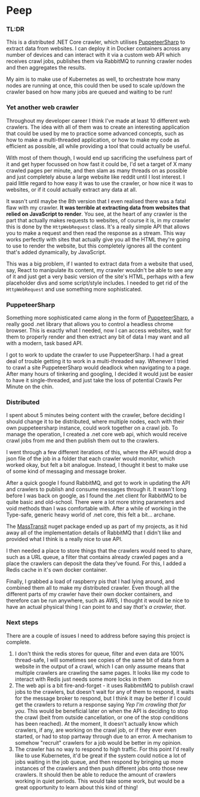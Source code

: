 # Peep

### TL:DR
This is a distributed .NET Core crawler, which utilises [PuppeteerSharp](https://github.com/hardkoded/puppeteer-sharp) to extract data from websites. I can deploy it in Docker containers across any number of devices and can interact with it via a custom web API which receives crawl jobs, publishes them via RabbitMQ to running crawler nodes and then aggregates the results.

My aim is to make use of Kubernetes as well, to orchestrate how many nodes are running at once, this could then be used to scale up/down the crawler based on how many jobs are queued and waiting to be run!

### Yet another web crawler

Throughout my developer career I think I've made at least 10 different web crawlers. The idea with all of them was to create an interesting application that could be used by me to practice some advanced concepts, such as how to make a multi-threaded application, or how to make my code as efficient as possible, all while providing a tool that could actually be useful.

With most of them though, I would end up sacrificing the usefulness part of it and get hyper focussed on how fast it could be, I'd set a target of X many crawled pages per minute, and then slam as many threads on as possible and just completely abuse a large website like reddit until I lost interest. I paid little regard to how easy it was to use the crawler, or how nice it was to websites, or if it could actually extract any data at all.

It wasn't until maybe the 8th version that I even realised there was a fatal flaw with my crawler. **It was terrible at extracting data from websites that relied on JavaScript to render**. You see, at the heart of any crawler is the part that actually makes requests to websites, of course it is, in my crawler this is done by the `HttpWebRequest` class. It's a really simple API that allows you to make a request and then read the response as a stream. This way works perfectly with sites that actually give you all the HTML they're going to use to render the website, but this completely ignores all the content that's added dynamically, by JavaScript.

This was a big problem, if I wanted to extract data from a website that used, say, React to manipulate its content, my crawler wouldn't be able to see any of it and just get a very basic version of the site's HTML, perhaps with a few placeholder divs and some script/style includes. I needed to get rid of the `HttpWebRequest` and use something more sophisticated.

### PuppeteerSharp
Something more sophisticated came along in the form of [PuppeteerSharp](https://github.com/hardkoded/puppeteer-sharp), a really good .net library that allows you to control a headless chrome browser. This is exactly what I needed, now I can access websites, wait for them to properly render and then extract any bit of data I may want and all with a modern, task based API.

I got to work to update the crawler to use PuppeteerSharp. I had a great deal of trouble getting it to work in a multi-threaded way. Whenever I tried to crawl a site PuppeteerSharp would deadlock when navigating to a page. After many hours of tinkering and googling, I decided it would just be easier to have it single-threaded, and just take the loss of potential Crawls Per Minute on the chin.

### Distributed
I spent about 5 minutes being content with the crawler, before deciding I should change it to be distributed, where multiple nodes, each with their own puppeteersharp instance, could work together on a crawl job. To manage the operation, I created a .net core web api, which would receive crawl jobs from me and then publish them out to the crawlers. 

I went through a few different iterations of this, where the API would drop a json file of the job in a folder that each crawler would monitor, which worked okay, but felt a bit analogue. Instead, I thought it best to make use of some kind of messaging and message broker. 

After a quick google I found RabbitMQ, and got to work in updating the API and crawlers to publish and consume messages through it. It wasn't long before I was back on google, as I found the .net client for RabbitMQ to be quite basic and old-school. There were a lot more string parameters and void methods than I was comfortable with. After a while of working in the Type-safe, generic heavy world of .net core, this felt a bit... archane.

The [MassTransit](https://masstransit-project.com/) nuget package ended up as part of my projects, as it hid away all of the implementation details of RabbitMQ that I didn't like and provided what I think is a really nice to use API.

I then needed a place to store things that the crawlers would need to share, such as a URL queue, a filter that contains already crawled pages and a place the crawlers can deposit the data they've found. For this, I added a Redis cache in it's own docker container.

Finally, I grabbed a load of raspberry pis that I had lying around, and combined them all to make my distributed crawler. Even though all the different parts of my crawler have their own docker containers, and therefore can be run anywhere, such as AWS, I thought it would be nice to have an actual physical thing I can point to and say _that's a crawler, that_. 

### Next steps
There are a couple of issues I need to address before saying this project is complete. 

1. I don't think the redis stores for queue, filter and even data are 100% thread-safe, I will sometimes see copies of the same bit of data from a website in the output of a crawl, which I can only assume means that multiple crawlers are crawling the same pages. It looks like my code to interact with Redis just needs some more locks in them
2. The web api is a bit fire-and-forget - it uses RabbmitMQ to publish crawl jobs to the crawlers, but doesn't wait for any of them to respond, it waits for the message broker to respond, but I think it may be better if I could get the crawlers to return a response saying _Yep I'm crawling that for you_. This would be beneficial later on when the API is deciding to stop the crawl (beit from outside cancellation, or one of the stop conditions has been reached). At the moment, It doesn't actually know which crawlers, if any, are working on the crawl job, or if they ever even started, or had to stop partway through due to an error. A mechanism to somehow "recruit" crawlers for a job would be better in my opinion.
3. The crawler has no way to respond to high traffic. For this point I'd really like to use Kubernetes, it'd be great if the system could notice a lot of jobs waiting in the job queue, and then respond by bringing up more instances of the crawlers and then push different jobs onto those new crawlers. It should then be able to reduce the amount of crawlers working in quiet periods. This would take some work, but would be a great opportunity to learn about this kind of thing!
